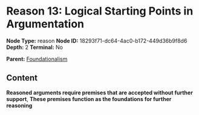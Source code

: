# Reason 13: Logical Starting Points in Argumentation

**Node Type:** reason
**Node ID:** 18293f71-dc64-4ac0-b172-449d36b9f8d6
**Depth:** 2
**Terminal:** No

**Parent:** [Foundationalism](foundationalism.md)

## Content

**Reasoned arguments require premises that are accepted without further support**, **These premises function as the foundations for further reasoning**
